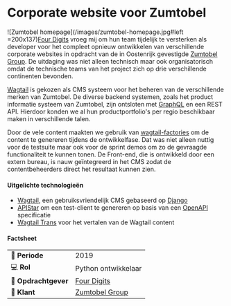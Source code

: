 # Corporate website voor Zumtobel

![Zumtobel homepage](/images/zumtobel-homepage.jpg#left =200x137)[Four Digits](https://www.fourdigits.nl/) vroeg mij om hun team tijdelijk te versterken als developer voor het compleet opnieuw ontwikkelen van verschillende corporate websites in opdracht van de in Oostenrijk gevestigde [Zumtobel Group](http://z.lighting). De uitdaging was niet alleen technisch maar ook organisatorisch omdat de technische teams van het project zich op drie verschillende continenten bevonden.


[Wagtail](https://wagtail.io/) is gekozen als CMS systeem voor het beheren van de verschillende merken van Zumtobel. De diverse backend systemen, zoals het product informatie systeem van Zumtobel, zijn ontsloten met [GraphQL](https://graphql.org/) en een REST API. Hierdoor konden we al hun productportfolio's per regio beschikbaar maken in verschillende talen.


Door de vele content maakten we gebruik van [wagtail-factories](https://github.com/mvantellingen/wagtail-factories) om de content te genereren tijdens de ontwikkelfase. Dat was niet alleen nuttig voor de testsuite maar ook voor de sprint demos om zo de gevraagde functionaliteit te kunnen tonen. De Front-end, die is ontwikkeld door een extern bureau, is nauw geïntegreerd in het CMS zodat de contentbeheerders direct het resultaat kunnen zien.


#### Uitgelichte technologieën
- [Wagtail](https://wagtail.io/), een gebruiksvriendelijk CMS gebaseerd op [Django](https://www.djangoproject.com/)
- [APIStar](https://github.com/encode/apistar) om een test-client te genereren op basis van een [OpenAPI](https://swagger.io/specification/) specificatie
- [Wagtail Trans](https://github.com/wagtail/wagtailtrans) voor het vertalen van de Wagtail content

#### Factsheet
|                             |                                          |
| --------------------------- | ---------------------------------------- |
| :calendar: **Periode**      | 2019                                     |
| :computer: **Rol**          | Python ontwikkelaar                      |
| :office: **Opdrachtgever**  | [Four Digits](https://www.fourdigits.nl) |
| :man: **Klant**             | [Zumtobel Group](https://z.lighting)     |
